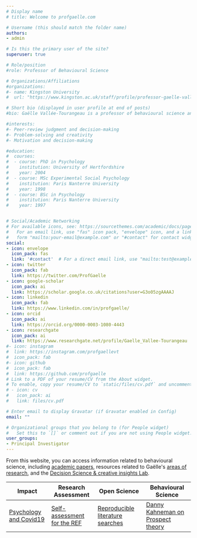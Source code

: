```yaml
---
# Display name
# title: Welcome to profgaelle.com

# Username (this should match the folder name)
authors:
- admin

# Is this the primary user of the site?
superuser: true

# Role/position
#role: Professor of Behavioural Science

# Organizations/Affiliations
#organizations:
#- name: Kingston University
#  url: "https://www.kingston.ac.uk/staff/profile/professor-gaelle-vallee-tourangeau-63/"

# Short bio (displayed in user profile at end of posts)
#bio: Gaëlle Vallée-Tourangeau is a professor of behavioural science and director of research and enterprise for Kingston Business School. Her #current research interests include peer-review judgment and decision-making, the impact of digital transformation on human problem-solving and #creativity, as well as choice architecture and the role of motivations in decision-making. 

#interests:
#- Peer-review judgment and decision-making
#- Problem-solving and creativity
#- Motivation and decision-making

#education:
#  courses:
#  - course: PhD in Psychology
#    institution: University of Hertfordshire
#    year: 2004
#  - course: MSc Experimental Social Psychology
#    institution: Paris Nanterre University
#    year: 1998
#  - course: BSc in Psychology
#    institution: Paris Nanterre University
#    year: 1997


# Social/Academic Networking
# For available icons, see: https://sourcethemes.com/academic/docs/page-builder/#icons
#   For an email link, use "fas" icon pack, "envelope" icon, and a link in the
#   form "mailto:your-email@example.com" or "#contact" for contact widget.
social:
- icon: envelope
  icon_pack: fas
  link: '#contact'  # For a direct email link, use "mailto:test@example.org".
- icon: twitter
  icon_pack: fab
  link: https://twitter.com/ProfGaelle
- icon: google-scholar
  icon_pack: ai
  link: https://scholar.google.co.uk/citations?user=G3o05zgAAAAJ
- icon: linkedin
  icon_pack: fab
  link: https://www.linkedin.com/in/profgaelle/
- icon: orcid
  icon_pack: ai
  link: https://orcid.org/0000-0003-1080-4443
- icon: researchgate
  icon_pack: ai
  link: https://www.researchgate.net/profile/Gaelle_Vallee-Tourangeau
#- icon: instagram
#  link: https://instagram.com/profgaellevt
#  icon_pack: fab
#- icon: github
#  icon_pack: fab
#  link: https://github.com/profgaelle
# Link to a PDF of your resume/CV from the About widget.
# To enable, copy your resume/CV to `static/files/cv.pdf` and uncomment the lines below.
# - icon: cv
#   icon_pack: ai
#   link: files/cv.pdf

# Enter email to display Gravatar (if Gravatar enabled in Config)
email: ""

# Organizational groups that you belong to (for People widget)
#   Set this to `[]` or comment out if you are not using People widget.
user_groups:
- Principal Investigator
---
```


From this website, you can access information related to behavioural science, including [academic papers](/publication/), resources related to Gaëlle's [areas of research](/research/), and the [Decision Science & creative insights Lab](/dsci-lab/).

 **Impact** | **Research Assessment** | **Open Science** | **Behavioural Science** |
 ---------- | ----------------------- | ---------------- | ----------------------- |
[Psychology and Covid19](/blog/psychology-and-covid19/)|[Self-assessment for the REF](blog/REF-self-assessment/)|[Reproducible literature searches](/blog/reproducible-lit-search/)|[Danny Kahneman on Prospect theory](/blog/danny-kahneman-prospect-theory)

